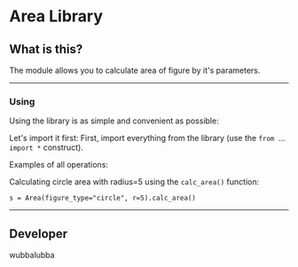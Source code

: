 # Area Library #

## What is this? ##
The module allows you to calculate area of figure by it's parameters.

----------


### Using ###


Using the library is as simple and convenient as possible:

Let's import it first:
First, import everything from the library (use the `from `...` import *` construct).

Examples of all operations:

Calculating circle area with radius=5 using the `calc_area()` function:

    s = Area(figure_type="circle", r=5).calc_area()

----------


## Developer ##
wubbalubba